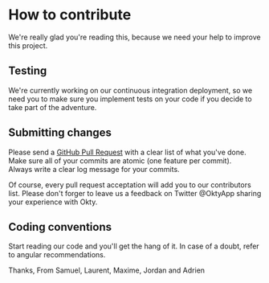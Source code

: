 # How to contribute

We're really glad you're reading this, because we need your help to improve this project.

## Testing

We're currently working on our continuous integration deployment, so we need you to make sure you implement
tests on your code if you decide to take part of the adventure. 

## Submitting changes

Please send a [GitHub Pull Request](https://github.com/Okty-io/okty/compare) with a clear list of what you've done.  
Make sure all of your commits are atomic (one feature per commit).  
Always write a clear log message for your commits.

Of course, every pull request acceptation will add you to our contributors list.
Please don't forger to leave us a feedback on Twitter @OktyApp sharing your experience with Okty.

## Coding conventions

Start reading our code and you'll get the hang of it. 
In case of a doubt, refer to angular recommendations.

Thanks,
From Samuel, Laurent, Maxime, Jordan and Adrien
